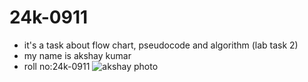 # 24k-0911
- it's a task about flow chart, pseudocode and algorithm (lab task 2)
- my name is akshay kumar 
- roll no:24k-0911
![akshay photo](https://github.com/user-attachments/assets/14d3307b-514d-4b94-adf2-fbbb969234af)
